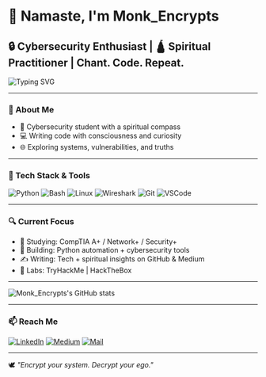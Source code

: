 # 👋 Namaste, I'm Monk_Encrypts

## 🔒 Cybersecurity Enthusiast | 🛕 Spiritual Practitioner  | Chant. Code. Repeat.
 
<img src="https://readme-typing-svg.demolab.com?font=Fira+Code&size=18&pause=1000&color=07D9B1&width=550&lines=Living+between+Mantra+and+Malware;Securing+systems+with+spiritual+discipline" alt="Typing SVG" />

---

### 🧠 About Me

- 🔭 Cybersecurity student with a spiritual compass
- 💻 Writing code with consciousness and curiosity
- 🌐 Exploring systems, vulnerabilities, and truths

---

### 🔨 Tech Stack & Tools

![Python](https://img.shields.io/badge/-Python-05122A?style=flat&logo=python)
![Bash](https://img.shields.io/badge/-Bash-05122A?style=flat&logo=gnu-bash)
![Linux](https://img.shields.io/badge/-Linux-05122A?style=flat&logo=linux)
![Wireshark](https://img.shields.io/badge/-Wireshark-05122A?style=flat&logo=wireshark)
![Git](https://img.shields.io/badge/-Git-05122A?style=flat&logo=git)
![VSCode](https://img.shields.io/badge/-VSCode-05122A?style=flat&logo=visualstudiocode)

---

### 🔍 Current Focus

- 🧠 Studying: CompTIA A+ / Network+ / Security+
- 🚧 Building: Python automation + cybersecurity tools
- ✍️ Writing: Tech + spiritual insights on GitHub & Medium
- 🧰 Labs: TryHackMe | HackTheBox

---

![Monk_Encrypts's GitHub stats](https://github-readme-stats.vercel.app/api?username=Monk_Encrypts&show_icons=true&theme=radical)

---

### 📫 Reach Me

[![LinkedIn](https://img.shields.io/badge/-LinkedIn-0A66C2?style=flat&logo=linkedin&logoColor=white)](https://www.linkedin.com/in/kartik-manurkar/)
[![Medium](https://img.shields.io/badge/-Medium-black?style=flat&logo=medium)](https://medium.com/@YOUR-USERNAME)
[![Mail](https://img.shields.io/badge/-Email-D14836?style=flat&logo=gmail&logoColor=white)](mailto:your.email@example.com)

---

🕊️ *"Encrypt your system. Decrypt your ego."*

